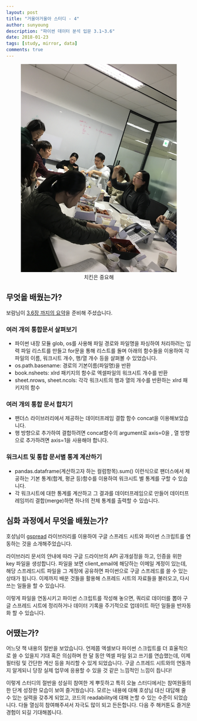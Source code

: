 ```yaml
---
layout: post
title: "거울아거울아 스터디 - 4"
author: sunyoung
description: "파이썬 데이터 분석 입문 3.1~3.6"
date: 2018-01-23
tags: [study, mirror, data]
comments: true
---
```

<center>
<figure>
<img src="/images/mirror-4-1.png" alt="views">
<figcaption>치킨은 중요해</figcaption>
</figure>
</center>

## 무엇을 배웠는가?
보람님이 [3.6장 까지의 요약](https://github.com/ramihan/analytics-with-python/blob/master/3%EC%9E%A5/3.4~3.6%EC%9A%94%EC%95%BD.md)을 준비해 주셨습니다.

### 여러 개의 통합문서 살펴보기
* 파이썬 내장 모듈 glob, os를 사용해 파일 경로와 파일명을 파싱하여 처리하려는 입력 파일 리스트를 만들고 for문을 통해 리스트를 돌며 아래의 함수들을 이용하여 각 파일의 이름, 워크시트 개수, 행/열 개수 등을 살펴볼 수 있었습니다.
* os.path.basename: 경로의 기본이름(파일명)을 반환
* book.nsheets: xlrd 패키지의 함수로 엑셀파일의 워크시트 개수를 반환
* sheet.nrows, sheet.ncols: 각각 워크시트의 행과 열의 개수를 반환하는 xlrd 패키지의 함수

### 여러 개의 통합 문서 합치기
* 팬더스 라이브러리에서 제공하는 데이터프레임 결합 함수 concat을  이용해보았습니다.
* 행 방향으로 추가하여 결합하려면 concat함수의 argument로 axis=0을 , 열 방향으로 추가하려면 axis=1을 사용해야 합니다.

### 워크시트 및 통합 문서별 통계 계산하기
* pandas.dataframe(계산하고자 하는 컬럼항목).sum() 이런식으로 팬더스에서 제공하는 기본 통계(합계, 평균 등)함수를 이용하여 워크시트 별 통계를 구할 수 있습니다.
* 각 워크시트에 대한 통계를 계산하고 그 결과를 데이터프레임으로 만들어 데이터프레임끼리 결합(merge)하면 하나의 전체 통계를 출력할 수 있습니다.

## 심화 과정에서 무엇을 배웠는가?

호성님이 [gspread](https://github.com/burnash/gspread) 라이브러리를 이용하여 구글 스프레드 시트와 파이썬 스크립트를 연동하는 것을 소개해주었습니다.

라이브러리 문서의 안내에 따라 구글 드라이브의 API 공개설정을 하고, 인증을 위한 key 파일을 생성합니다. 파일을 보면 client_email에 해당하는 이메일 계정이 있는데, 해당 스프레드시트 파일을 그 계정에 공유하면 파이썬으로 구글 스프레드를 쓸 수 있는 상태가 됩니다. 이제까지 배운 것들을 활용해 스프레드 시트의 자료들을 불러오고, 다시 쓰는 일들을 할 수 있습니다.

이렇게 파일을 연동시키고 파이썬 스크립트를 작성해 놓으면, 쿼리로 데이터를 뽑아 구글 스프레드 시트에 정리하거나 데이터 기록을 주기적으로 업데이트 하던 일들을 반자동화 할 수 있습니다.

## 어땠는가?

어느덧 책 내용의 절반을 보았습니다. 언제쯤 엑셀보다 파이썬 스크립트를 더 효율적으로 쓸 수 있을지 기대 혹은 의심하며 한 달 동안 엑셀 파일 읽고 쓰기를 연습했는데, 이제 필터링 및 간단한 계산 등을 처리할 수 있게 되었습니다. 구글 스프레드 시트와의 연동까지 알게되니 당장 실제 업무에 응용할 수 있을 것 같은 느낌적인 느낌이 듭니다!

이렇게 스터디의 절반을 성실히 참여한 게 뿌듯하고 특히 오늘 스터디에서는 참여원들의 한 단계 성장한 모습이 보여 즐거웠습니다. 모르는 내용에 대해 호성님 대신 대답해 줄 수 있는 실력을 갖추게 되었고, 코드의 readability에 대해 논할 수 있는 수준이 되었습니다. 다들 열심히 참여해주셔서 자극도 많이 되고 든든합니다. 다음 주 해커톤도 즐거운 경험이 되길 기대해봅니다.

